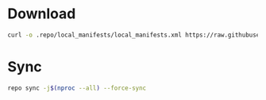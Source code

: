 # Download
```bash
curl -o .repo/local_manifests/local_manifests.xml https://raw.githubusercontent.com/neilchetty/local_manifests/MT6768/twelve.xml --create-dirs
```

# Sync
```bash
repo sync -j$(nproc --all) --force-sync
```
